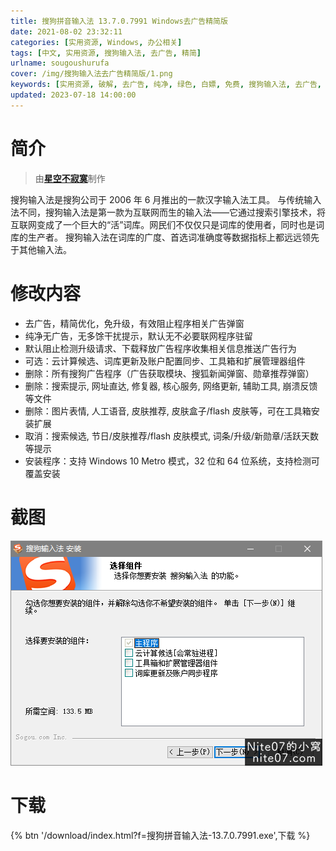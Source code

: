 ```yaml
---
title: 搜狗拼音输入法 13.7.0.7991 Windows去广告精简版
date: 2021-08-02 23:32:11
categories: [实用资源, Windows, 办公相关]
tags: [中文, 实用资源, 搜狗输入法, 去广告, 精简]
urlname: sougoushurufa
cover: /img/搜狗输入法去广告精简版/1.png
keywords: [实用资源, 破解, 去广告, 纯净, 绿色, 白嫖, 免费, 搜狗输入法, 去广告, 精简]
updated: 2023-07-18 14:00:00
---
```


# 简介

> 由[**星空不寂寞**](/laiyuan)制作

搜狗输入法是搜狗公司于 2006 年 6 月推出的一款汉字输入法工具。
与传统输入法不同，搜狗输入法是第一款为互联网而生的输入法——它通过搜索引擎技术，将互联网变成了一个巨大的“活”词库。网民们不仅仅只是词库的使用者，同时也是词库的生产者。
搜狗输入法在词库的广度、首选词准确度等数据指标上都远远领先于其他输入法。

# 修改内容

- 去广告，精简优化，免升级，有效阻止程序相关广告弹窗
- 纯净无广告，无多馀干扰提示，默认无不必要联网程序驻留
- 默认阻止检测升级请求、下载释放广告程序收集相关信息推送广告行为
- 可选：云计算候选、词库更新及账户配置同步、工具箱和扩展管理器组件
- 删除：所有搜狗广告程序（广告获取模块、搜狐新闻弹窗、勋章推荐弹窗）
- 删除：搜索提示, 网址直达, 修复器, 核心服务, 网络更新, 辅助工具, 崩溃反馈等文件
- 删除：图片表情, 人工语音, 皮肤推荐, 皮肤盒子/flash 皮肤等，可在工具箱安装扩展
- 取消：搜索候选, 节日/皮肤推荐/flash 皮肤模式, 词条/升级/新勋章/活跃天数等提示
- 安装程序：支持 Windows 10 Metro 模式，32 位和 64 位系统，支持检测可覆盖安装

# 截图

![](/img/搜狗输入法去广告精简版/2.png)

# 下载

{% btn '/download/index.html?f=搜狗拼音输入法-13.7.0.7991.exe',下载 %}
